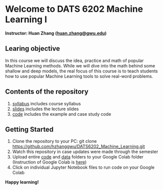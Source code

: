 # Welcome to DATS 6202 Machine Learning I

**Instructor: Huan Zhang (huan.zhang@gwu.edu)**

## Learing objective
In this course we will discuss the idea, practice and math of popular Machine Learning methods. While we will dive into the math behind some shallow and deep models, the real focus of
this course is to teach students how to use popular Machine Learning tools to solve real-word problems.

## Contents of the repository
1. [syllabus](syllabus/) includes course syllabus
2. [slides](slides/) includes the lecture slides
3. [code](code/) includes the example and case study code

## Getting Started
1. Clone the repository to your PC:
  git clone https://github.com/hzhanggwu/DATS6202_Machine_Learning.git
2. Watch this repository in case updates were made through the semester
3. Upload entire [code](code/) and [data](data/) folders to your Google Colab folder (Instruction of Google Colab is [here](code/google_colab_instruction/google_colab_instruction.ipynb))
4. Click on individual Jupyter Notebook files to run code on your Google Colab

**Happy learning!**
